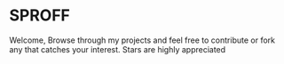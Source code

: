 ### <h1>SPROFF</h1>
Welcome, Browse through my projects and feel free to contribute or fork any that catches your interest. Stars are highly appreciated

